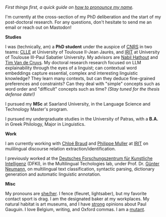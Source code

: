 
_First things first, a quick guide on  [how to pronounce my name](/pronounce/)._

I'm currently at the cross-section of my PhD deliberation and the start of my post-doctoral research. For any questions, don't hesitate to send me an email or reach out on Mastodon!


**Studies**  


I was (technically, am) a **PhD student**  under the auspice of [CNRS](http://www.cnrs.fr/) in two teams: [CLLE](https://clle.univ-tlse2.fr/)  at University of Toulouse II-Jean Jaurès, and  [IRIT](https://www.irit.fr/en/home/) at University of Toulouse III-Paul Sabatier University. My advisors are  [Nabil Hathout](http://www.timvandecruys.be/) and  [Tim Van de Cruys](http://www.timvandecruys.be/). 
My doctoral research research focused on LLM explainability through the eyes of a linguist; can contextual word embeddings capture essential, complex and interesting linguistic knowledge? They learn many contexts, but can they deduce fine-grained preferences and constraints? Can they deal with "simple" concepts such as word order and "difficult" concepts such as time?
_(Stay tuned for the thesis defense date!)_ 


I pursued my **MSc**  at Saarland University, in the Language Science and Technology Master's program. 


I pursued my undergraduate studies in the University of Patras, with a  **B.A.** in Greek Philology, Major in Linguistics. 

**Work**  

I am currently working with [Chloé Braud](https://www.irit.fr/~Chloe.Braud/) and [Philippe Muller](https://www.irit.fr/~Philippe.Muller/) at [IRIT](https://www.irit.fr/en/home/) on mulilingual discourse relation extraction/identification.


I previously worked at the  [Deutsches Forschungszentrum für Kunstliche Intelligenz](http://dfki.de) (DFKI), in the Multilingual Techologies lab, under Prof. Dr.  [Günter Neumann](http://dfki.de/~neumann/), on multilingual text classification, syntactic parsing, dictionary generation and automatic linguistic annotation.

**Misc**  

My pronouns are  [she/her](http://pronoun.is/she). I fence (fleuret, lightsaber), but my favorite contact sport is drag. I am the designated baker at my workplaces. My natural habitat is art museums, and I have  [strong](/images/ongo-gablogian.gif) opinions about Paul Gauguin. I love Belgium, writing, and Oxford commas. I am a [mutant](https://en.wikipedia.org/wiki/Clinodactyly).